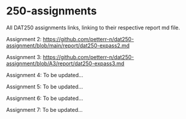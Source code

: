 # 250-assignments
All DAT250 assignments links, linking to their respective report md file.

Assignment 2: https://github.com/petterr-n/dat250-assignment/blob/main/report/dat250-expass2.md

Assignment 3: https://github.com/petterr-n/dat250-assignment/blob/A3/report/dat250-expass3.md

Assignment 4: To be updated...

Assignment 5: To be updated...

Assignment 6: To be updated...

Assignment 7: To be updated...
